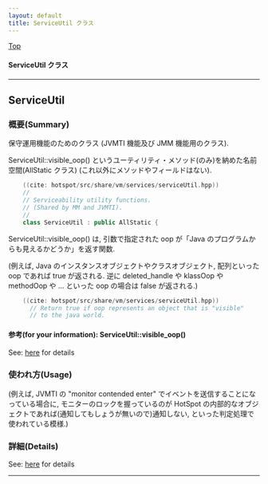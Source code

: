 ```yaml
---
layout: default
title: ServiceUtil クラス 
---
```

[Top](../index.html)

#### ServiceUtil クラス 



---
## <a name="nomwcEUCRj" id="nomwcEUCRj">ServiceUtil</a>

### 概要(Summary)
保守運用機能のためのクラス (JVMTI 機能及び JMM 機能用のクラス).

ServiceUtil::visible_oop() というユーティリティ・メソッド(のみ)を納めた名前空間(AllStatic クラス)
(これ以外にメソッドやフィールドはない).

```cpp
    ((cite: hotspot/src/share/vm/services/serviceUtil.hpp))
    //
    // Serviceability utility functions.
    // (Shared by MM and JVMTI).
    //
    class ServiceUtil : public AllStatic {
```

ServiceUtil::visible_oop() は, 
引数で指定された oop が「Java のプログラムからも見えるかどうか」を返す関数.

(例えば, Java のインスタンスオブジェクトやクラスオブジェクト, 配列といった oop であれば true が返される.
 逆に deleted_handle や klassOop や methodOop や ... といった oop の場合は false が返される.)


```cpp
    ((cite: hotspot/src/share/vm/services/serviceUtil.hpp))
      // Return true if oop represents an object that is "visible"
      // to the java world.
```

#### 参考(for your information): ServiceUtil::visible_oop()
See: [here](no5248Pap.html) for details
### 使われ方(Usage)
(例えば,
 JVMTI の "monitor contended enter" でイベントを送信することになっている場合に,
 モニターのロックを握っているのが HotSpot の内部的なオブジェクトであれば(通知してもしょうが無いので)通知しない, といった判定処理で使われている模様.)




### 詳細(Details)
See: [here](../doxygen/classServiceUtil.html) for details

---
